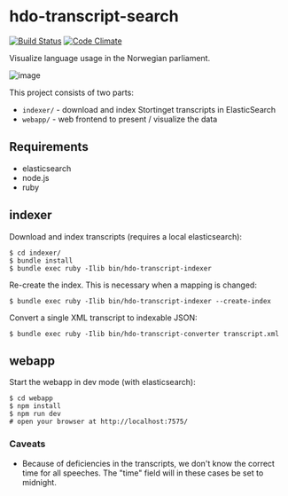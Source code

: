 # hdo-transcript-search

[![Build Status](https://travis-ci.org/holderdeord/hdo-transcript-search.png?branch=master)](https://travis-ci.org/holderdeord/hdo-transcript-search)
[![Code Climate](https://codeclimate.com/github/holderdeord/hdo-transcript-search/badges/gpa.svg)](https://codeclimate.com/github/holderdeord/hdo-transcript-search)

Visualize language usage in the Norwegian parliament.

![image](https://cloud.githubusercontent.com/assets/572/6088832/f9052628-ae5a-11e4-9a26-d78e36b23a9d.png)

This project consists of two parts:

* `indexer/` - download and index Stortinget transcripts in ElasticSearch
* `webapp/`  - web frontend to present / visualize the data

## Requirements

* elasticsearch
* node.js
* ruby

## indexer

Download and index transcripts (requires a local elasticsearch):

    $ cd indexer/
    $ bundle install
    $ bundle exec ruby -Ilib bin/hdo-transcript-indexer

Re-create the index. This is necessary when a mapping is changed:

    $ bundle exec ruby -Ilib bin/hdo-transcript-indexer --create-index

Convert a single XML transcript to indexable JSON:

    $ bundle exec ruby -Ilib bin/hdo-transcript-converter transcript.xml

## webapp

Start the webapp in dev mode (with elasticsearch):

    $ cd webapp
    $ npm install
    $ npm run dev
    # open your browser at http://localhost:7575/

### Caveats

* Because of deficiencies in the transcripts, we don't know the correct time for all speeches. The "time" field will in these cases be set to midnight.
